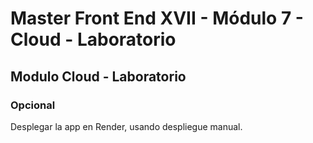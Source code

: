 # Master Front End XVII - Módulo 7 - Cloud - Laboratorio

## Modulo Cloud - Laboratorio

### Opcional

Desplegar la app en Render, usando despliegue manual.
